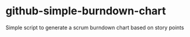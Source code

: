 # github-simple-burndown-chart
Simple script to generate a scrum burndown chart based on story points
